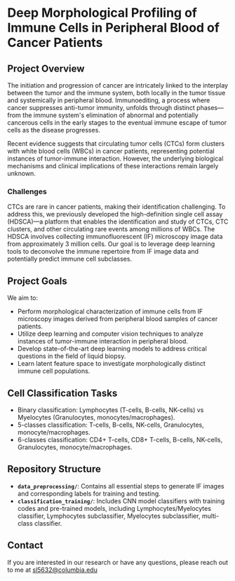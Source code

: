 # Deep Morphological Profiling of Immune Cells in Peripheral Blood of Cancer Patients

## Project Overview

The initiation and progression of cancer are intricately linked to the interplay between the tumor and the immune system, both locally in the tumor tissue and systemically in peripheral blood. Immunoediting, a process where cancer suppresses anti-tumor immunity, unfolds through distinct phases—from the immune system's elimination of abnormal and potentially cancerous cells in the early stages to the eventual immune escape of tumor cells as the disease progresses.

Recent evidence suggests that circulating tumor cells (CTCs) form clusters with white blood cells (WBCs) in cancer patients, representing potential instances of tumor-immune interaction. However, the underlying biological mechanisms and clinical implications of these interactions remain largely unknown.

### Challenges

CTCs are rare in cancer patients, making their identification challenging. To address this, we previously developed the high-definition single cell assay (HDSCA)—a platform that enables the identification and study of CTCs, CTC clusters, and other circulating rare events among millions of WBCs. The HDSCA involves collecting immunofluorescent (IF) microscopy image data from approximately 3 million cells. Our goal is to leverage deep learning tools to deconvolve the immune repertoire from IF image data and potentially predict immune cell subclasses.

## Project Goals

We aim to:
- Perform morphological characterization of immune cells from IF microscopy images derived from peripheral blood samples of cancer patients.
- Utilize deep learning and computer vision techniques to analyze instances of tumor-immune interaction in peripheral blood.
- Develop state-of-the-art deep learning models to address critical questions in the field of liquid biopsy.
- Learn latent feature space to investigate morphologically distinct  immune cell populations.

## Cell Classification Tasks
- Binary classification: Lymphocytes (T-cells, B-cells, NK-cells) vs Myelocytes (Granulocytes, monocytes/macrophages).
- 5-classes classification: T-cells, B-cells, NK-cells, Granulocytes, monocyte/macrophages.
- 6-classes classification: CD4+ T-cells, CD8+ T-cells, B-cells, NK-cells, Granulocytes, monocyte/macrophages.

## Repository Structure

- **`data_preprocessing/`**: Contains all essential steps to generate IF images and corresponding labels for training and testing.
- **`classification_training/`**: Includes CNN model classifiers with training codes and pre-trained models, including Lymphocytes/Myelocytes classifier, Lymphocytes subclassifier, Myelocytes subclassifier, multi-class classifier. 

## Contact

If you are interested in our research or have any questions, please reach out to me at sl5632@columbia.edu
